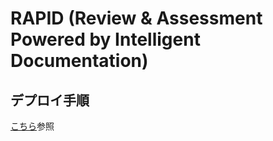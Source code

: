# RAPID (Review & Assessment Powered by Intelligent Documentation)

## デプロイ手順

[こちら](./docs/how_to_deploy.md)参照
